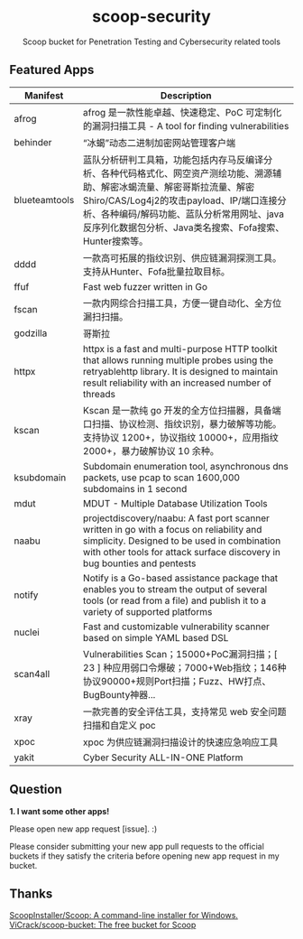 <div align="center">
    <h1 align="center">scoop-security</h1>
    <p align="center">
        Scoop bucket for Penetration Testing and Cybersecurity related tools
    </p>
</div>



## Featured Apps

| Manifest      | Description                                                  |
| ------------- | ------------------------------------------------------------ |
| afrog         | afrog 是一款性能卓越、快速稳定、PoC 可定制化的漏洞扫描工具 - A tool for finding vulnerabilities |
| behinder      | “冰蝎”动态二进制加密网站管理客户端                           |
| blueteamtools | 蓝队分析研判工具箱，功能包括内存马反编译分析、各种代码格式化、网空资产测绘功能、溯源辅助、解密冰蝎流量、解密哥斯拉流量、解密Shiro/CAS/Log4j2的攻击payload、IP/端口连接分析、各种编码/解码功能、蓝队分析常用网址、java反序列化数据包分析、Java类名搜索、Fofa搜索、Hunter搜索等。 |
| dddd          | 一款高可拓展的指纹识别、供应链漏洞探测工具。支持从Hunter、Fofa批量拉取目标。 |
| ffuf          | Fast web fuzzer written in Go                                |
| fscan         | 一款内网综合扫描工具，方便一键自动化、全方位漏扫扫描。       |
| godzilla      | 哥斯拉                                                       |
| httpx         | httpx is a fast and multi-purpose HTTP toolkit that allows running multiple probes using the retryablehttp library. It is designed to maintain result reliability with an increased number of threads |
| kscan         | Kscan 是一款纯 go 开发的全方位扫描器，具备端口扫描、协议检测、指纹识别，暴力破解等功能。支持协议 1200+，协议指纹 10000+，应用指纹 2000+，暴力破解协议 10 余种。 |
| ksubdomain    | Subdomain enumeration tool, asynchronous dns packets, use pcap to scan 1600,000 subdomains in 1 second |
| mdut          | MDUT - Multiple Database Utilization Tools                   |
| naabu         | projectdiscovery/naabu: A fast port scanner written in go with a focus on reliability and simplicity. Designed to be used in combination with other tools for attack surface discovery in bug bounties and pentests |
| notify        | Notify is a Go-based assistance package that enables you to stream the output of several tools (or read from a file) and publish it to a variety of supported platforms |
| nuclei        | Fast and customizable vulnerability scanner based on simple YAML based DSL |
| scan4all      | Vulnerabilities Scan；15000+PoC漏洞扫描；[ 23 ] 种应用弱口令爆破；7000+Web指纹；146种协议90000+规则Port扫描；Fuzz、HW打点、BugBounty神器... |
| xray          | 一款完善的安全评估工具，支持常见 web 安全问题扫描和自定义 poc |
| xpoc          | xpoc 为供应链漏洞扫描设计的快速应急响应工具                  |
| yakit         | Cyber Security ALL-IN-ONE Platform                           |



## Question
**1. I want some other apps!**

Please open new app request [issue]. :)

Please consider submitting your new app pull requests to the official buckets if
they satisfy the criteria before opening new app request in my bucket.



## Thanks
[ScoopInstaller/Scoop: A command-line installer for Windows.](https://github.com/ScoopInstaller/Scoop)
[ViCrack/scoop-bucket: The free bucket for Scoop](https://github.com/ViCrack/scoop-bucket)
